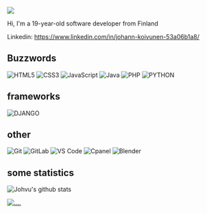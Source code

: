 

[![](https://img.shields.io/badge/-@johvu-%23181717?style=flat-square&logo=github)](https://github.com/johvu)


Hi, I'm a 19-year-old software developer from Finland

Linkedin: https://www.linkedin.com/in/johann-koivunen-53a06b1a8/

## Buzzwords

![HTML5](https://img.shields.io/badge/-HTML5-%23E44D27?style=flat-square&logo=html5&logoColor=ffffff)
![CSS3](https://img.shields.io/badge/-CSS3-%231572B6?style=flat-square&logo=css3)
![JavaScript](https://img.shields.io/badge/-JavaScript-%23F7DF1C?style=flat-square&logo=javascript&logoColor=000000&labelColor=%23F7DF1C&color=%23FFCE5A)
![Java](https://img.shields.io/badge/-Java-fff?&logo=Java&logoColor=000000)
![PHP](https://img.shields.io/badge/-PHP-fff?&logo=PHP&logoColor=000000)
![PYTHON](https://img.shields.io/badge/-PYTHON-fff?&logo=PYTHON&logoColor=000000)

  ## frameworks
  ![DJANGO](https://img.shields.io/badge/-DJANGO-fff?&logo=DJANGO&logoColor=000000)

  ## other
  ![Git](https://img.shields.io/badge/-Git-%23F05032?style=flat-square&logo=git&logoColor=%23ffffff)
  ![GitLab](https://img.shields.io/badge/-GitLab-FCA121?style=flat-square&logo=gitlab)
  ![VS Code](https://img.shields.io/badge/-VSCode-%23007ACC?style=flat-square&logo=visual-studio-code)
  ![Cpanel](https://img.shields.io/badge/cpanel-%23007ACC?style=flat-square&logo==cpanel&logoColor=white)
  ![Blender](https://img.shields.io/badge/-blender-%23007ACC?style=flat-square&logo=blender)


## some statistics
![Johvu's github stats](https://github-readme-stats.vercel.app/api?username=johvu&show_icons=true&theme=dracula)

[![....](https://github-readme-stats.vercel.app/api/top-langs/?username=johvu)](https://github.com/Johvu/pvalo)


